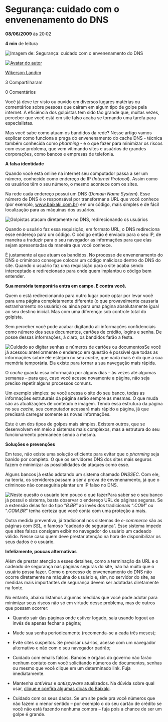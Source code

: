 # Segurança: cuidado com o envenenamento do DNS

**08/06/2009** às 20:02

**4 min** de leitura

![Imagem de: Segurança: cuidado com o envenenamento do DNS](https://tm.ibxk.com.br/tecmundo-padrao.jpg?ims=1120x420)

[![Avatar do autor](https://www.tecmundo.com.br/desktop/assets/static/avatar-editor.svg)](https://www.tecmundo.com.br/autor/79-wikerson-landim)

[Wikerson Landim](https://www.tecmundo.com.br/autor/79-wikerson-landim)

3 Compartilharam

0 Comentários

Você já deve ter visto ou ouvido em diversos lugares matérias ou comentários sobre pessoas que caíram em algum tipo de golpe pela internet. A eficiência dos golpistas tem sido tão grande que, muitas vezes, perceber que você está em site falso acaba se tornando uma tarefa para especialistas.

Mas você sabe como atuam os bandidos da rede? Nesse artigo vamos explicar como funciona a praga do envenenamento do cache DNS - técnica também conhecida como *pharming* - e o que fazer para minimizar os riscos com esse problema, que vem vitimando sites e usuários de grandes corporações, como bancos e empresas de telefonia.

**A falsa identidade**

Quando você está online na internet seu computador passa a ser um número, conhecido como endereço de IP (*Internet Protocol*). Assim como os usuários têm o seu número, o mesmo acontece com os sites.

Na rede cada endereço possui um DNS (*Domain Name System*). Esse número de DNS é o responsável por transformar a URL que você conhece (por exemplo, www.baixaki.com.br) em um código, mais simples e de fácil localização para as máquinas dos usuários.

![Golpistas atacam diretamente no DNS, redirecionando os usuários](https://img.ibxk.com.br/materias/630903503.jpg?ims=328x)


Quando o usuário faz essa requisição, em formato URL, o DNS redireciona esse endereço para um código. O código então é enviado para o seu IP, de maneira a traduzir para o seu navegador as informações para que elas sejam apresentadas da maneira que você conhece.

É justamente aí que atuam os bandidos. No processo de envenenamento do DNS o criminoso consegue colocar um código malicioso dentro do DNS do site. Quando o usuário faz uma requisição para o site acaba sendo interceptado e redirecionado para onde quem implantou o código bem entender.

**Sua memória temporária entra em campo. E contra você.**

Quem o está redirecionando para outro lugar pode optar por levar você para uma página completamente diferente (o que provavelmente causaria estranhamento no usuário) ou ainda para uma página absolutamente igual ao seu destino inicial. Mas com uma diferença: sob controle total do golpista.

Sem perceber você pode acabar digitando ali informações confidenciais como número dos seus documentos, cartões de crédito, logins e senha. De posse dessas informações, á claro, os bandidos farão a festa.

![Cuidado ao digitar senhas e números de cartões ou documentos](https://img.ibxk.com.br/materias/106971713.jpg?ims=328x)Se você já acessou anteriormente o endereço em questão é possível que todas as informações sobre ele estejam no seu *cache*, que nada mais é do que a sua memória temporária. Ela existe para tornar a sua navegação mais rápida.

O *cache* guarda essa informação por alguns dias – às vezes até algumas semanas – para que, caso você acesse novamente a página, não seja preciso repetir alguns processos comuns.

Um exemplo simples: se você acessa o site do seu banco, todas as informações estruturais da página serão sempre as mesmas. O que muda são as atualizações de conteúdo e imagem. Tendo essa estrutura da página no seu *cache*, seu computador acessará mais rápido a página, já que precisará carregar somente as novas informações.

Este é um dos tipos de golpes mais simples. Existem outros, que se desenvolvem em meio a sistemas mais complexos, mas a estrutura do seu funcionamento permanece sendo a mesma.

**Soluções e prevenções**

Em tese, não existe uma solução eficiente para evitar que o *pharming* seja banido por completo. O que os servidores DNS dos sites mais seguros fazem é minimizar as possibilidades de ataques como esse.

Alguns bancos já estão adotando um sistema chamado *DNSSEC*. Com ele, na teoria, os servidores passam a ser à prova de envenenamento, já que o criminoso não conseguiria plantar um IP falso no DNS.

![Neste quesito o usuário tem pouco o que fazer](https://img.ibxk.com.br/materias/121450201.jpg?ims=328x)Para saber se o seu banco já possui o sistema, basta observar o endereço URL de páginas seguras. Se a extensão delas for do tipo “*B.BR*” ao invés dos tradicionais “*.COM*” ou “*.COM.BR*” tenha certeza que você conta com uma proteção a mais.

Outra medida preventiva, já tradicional nos sistemas de *e-commerce* são as páginas com *SSL*, o famoso “cadeado de segurança”. Esse sistema impede que sites falsos consigam exibir no navegador do usuário um cadeado válido. Nesse caso quem deve prestar atenção na hora de disponibilizar os seus dados é o usuário.

**Infelizmente, poucas alternativas**

Além de prestar atenção a esses detalhes, como a terminação da URL e o cadeado de segurança nas páginas seguras do site, não há muito que o usuário possa fazer. Como o processo de envenenamento do DNS não ocorre diretamente na máquina do usuário e, sim, no servidor do site, as medidas mais importantes de segurança devem ser adotadas diretamente na fonte.

No entanto, abaixo listamos algumas medidas que você pode adotar para minimizar seus riscos não só em virtude desse problema, mas de outros que possam ocorrer:

- Quando sair das páginas onde estiver logado, saia usando logout ao invés de apenas fechar a página;

  

- Mude sua senha periodicamente (recomenda-se a cada três meses);

  

- Evite sites suspeitos. Se precisar usá-los, acesse com um navegador alternativo e não com o seu navegador padrão;

  

- Cuidado com emails falsos. Bancos e órgãos do governo não farão nenhum contato com você solicitando números de documentos, senhas ou mesmo que você clique em um determinado link. Fuja imediatamente.

  

- Mantenha *antivírus* e *antispyware* atualizados. Na dúvida sobre qual usar, [clique e confira algumas dicas do Baixaki](https://www.baixaki.com.br/info/635-aprenda-a-usar-um-dos-antivirus-gratuitos-mais-populares-do-mercado-o-avast-.htm).

  

- Cuidado com os seus dados. Se um site pede pra você números que não fazem o menor sentido – por exemplo o do seu cartão de crédito se você não está fazendo nenhuma compra – fuja pois a chance de ser um golpe é grande.